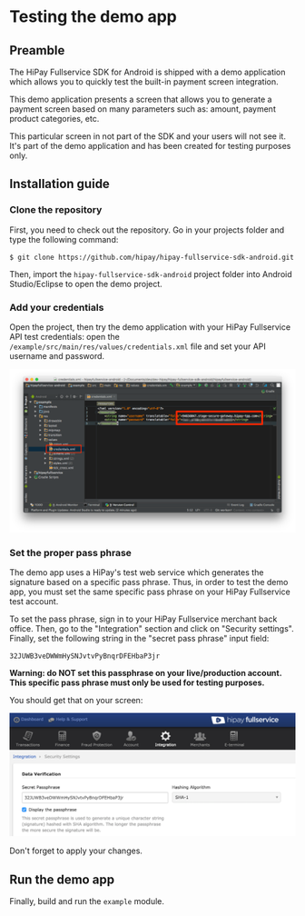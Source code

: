 # Testing the demo app

## Preamble

The HiPay Fullservice SDK for Android is shipped with a demo application which allows you to quickly test the built-in payment screen integration.

This demo application presents a screen that allows you to generate a payment screen based on many parameters such as: amount, payment product categories, etc.

This particular screen in not part of the SDK and your users will not see it. It's part of the demo application and has been created for testing purposes only.

## Installation guide

### Clone the repository

First, you need to check out the repository. Go in your projects folder and type the following command:

	$ git clone https://github.com/hipay/hipay-fullservice-sdk-android.git

Then, import the `hipay-fullservice-sdk-android` project folder into Android Studio/Eclipse to open the demo project.

### Add your credentials

Open the project, then try the demo application with your HiPay Fullservice API test credentials: open the `/example/src/main/res/values/credentials.xml` file and set your API username and password. 

![Setting API credentials for the demo app](images/demo/credentials.png)

### Set the proper pass phrase

The demo app uses a HiPay's test web service which generates the signature based on a specific pass phrase. Thus, in order to test the demo app, you must set the same specific pass phrase on your HiPay Fullservice test account.

To set the pass phrase, sign in to your HiPay Fullservice merchant back office. Then, go to the "Integration" section and click on "Security settings". Finally, set the following string in the "secret pass phrase" input field: 

	32JUWB3veDWWmHySNJvtvPyBnqrDFEHbaP3jr

**Warning: do NOT set this passphrase on your live/production account. This specific pass phrase must only be used for testing purposes.**

You should get that on your screen:

![](images/demo/passphrase.png)

Don't forget to apply your changes.  


## Run the demo app

Finally, build and run the `example` module.

[repo]: https://github.com/hipay/hipay-fullservice-sdk-ios
[cocoapods]: https://cocoapods.org/
